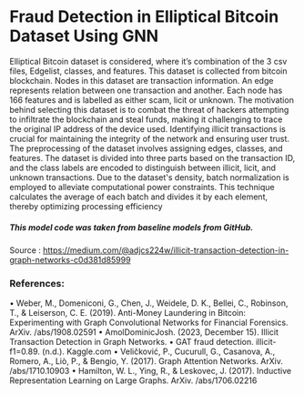 # Fraud Detection in Elliptical Bitcoin Dataset Using GNN
Elliptical Bitcoin dataset is considered, where it’s combination of the 3 csv files, Edgelist, classes, and features. This dataset is collected from bitcoin blockchain. Nodes in this dataset are transaction information. An edge represents relation between one transaction and another. Each node has 166 features and is labelled as either scam, licit or unknown. 
The motivation behind selecting this dataset is to combat the threat of hackers attempting to infiltrate the blockchain and steal funds, making it challenging to trace the original IP address of the device used. Identifying illicit transactions is crucial for maintaining the integrity of the network and ensuring user trust.
The preprocessing of the dataset involves assigning edges, classes, and features. The dataset is divided into three parts based on the transaction ID, and the class labels are encoded to distinguish between illicit, licit, and unknown transactions. Due to the dataset's density, batch normalization is employed to alleviate computational power constraints. This technique calculates the average of each batch and divides it by each element, thereby optimizing processing efficiency


##### This model code was taken from baseline models from GitHub.
Source :  https://medium.com/@adjcs224w/illicit-transaction-detection-in-graph-networks-c0d381d85999

### References: 
•	Weber, M., Domeniconi, G., Chen, J., Weidele, D. K., Bellei, C., Robinson, T., & Leiserson, C. E. (2019). Anti-Money Laundering in Bitcoin: Experimenting with Graph Convolutional Networks for Financial Forensics. ArXiv. /abs/1908.02591
•	AmolDominicJosh. (2023, December 15). Illicit Transaction Detection in Graph Networks.
•	GAT fraud detection. illicit-f1=0.89. (n.d.). Kaggle.com
•	Veličković, P., Cucurull, G., Casanova, A., Romero, A., Liò, P., & Bengio, Y. (2017). Graph Attention Networks. ArXiv. /abs/1710.10903
•	Hamilton, W. L., Ying, R., & Leskovec, J. (2017). Inductive Representation Learning on Large Graphs. ArXiv. /abs/1706.02216

